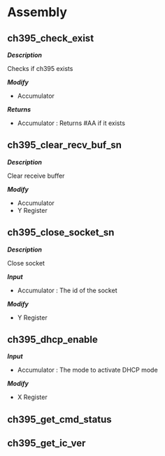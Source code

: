 # Assembly

## ch395_check_exist

***Description***

Checks if ch395 exists


***Modify***

* Accumulator 

***Returns***

* Accumulator : Returns #AA if it exists



## ch395_clear_recv_buf_sn

***Description***

Clear receive buffer


***Modify***

* Accumulator 
* Y Register 


## ch395_close_socket_sn

***Description***

Close socket

***Input***

* Accumulator : The id of the socket

***Modify***

* Y Register 


## ch395_dhcp_enable

***Input***

* Accumulator : The mode to activate DHCP mode

***Modify***

* X Register 


## ch395_get_cmd_status



## ch395_get_ic_ver



